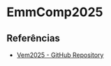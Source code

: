 # EmmComp2025

## Referências

- [Vem2025 - GitHub Repository](https://github.com/vemworkshop/vem2025)